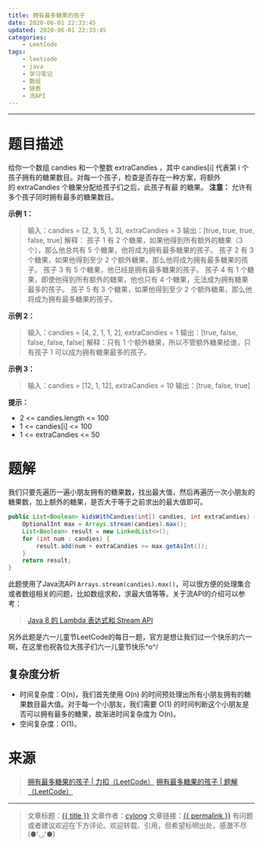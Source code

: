 ```yaml
---
title: 拥有最多糖果的孩子
date: 2020-06-01 22:33:45
updated: 2020-06-01 22:33:45
categories:
    - LeetCode
tags:
    - leetcode
    - java
    - 学习笔记
    - 数组
    - 链表
    - 流API
---
```

---

# 题目描述

给你一个数组 candies 和一个整数 extraCandies ，其中 candies[i] 代表第 i 个孩子拥有的糖果数目。对每一个孩子，检查是否存在一种方案，将额外的 extraCandies 个糖果分配给孩子们之后，此孩子有最 的糖果。
**注意：** 允许有多个孩子同时拥有最多的糖果数目。

**示例 1：**
> 输入：candies = [2, 3, 5, 1, 3], extraCandies = 3
> 输出：[true, true, true, false, true]
> 解释：
> 孩子 1 有 2 个糖果，如果他得到所有额外的糖果（3个），那么他总共有 5 个糖果，他将成为拥有最多糖果的孩子。
> 孩子 2 有 3 个糖果，如果他得到至少 2 个额外糖果，那么他将成为拥有最多糖果的孩子。
> 孩子 3 有 5 个糖果，他已经是拥有最多糖果的孩子。
> 孩子 4 有 1 个糖果，即使他得到所有额外的糖果，他也只有 4 个糖果，无法成为拥有糖果最多的孩子。
> 孩子 5 有 3 个糖果，如果他得到至少 2 个额外糖果，那么他将成为拥有最多糖果的孩子。

**示例 2：**
> 输入：candies = [4, 2, 1, 1, 2], extraCandies = 1
> 输出：[true, false, false, false, false]
> 解释：只有 1 个额外糖果，所以不管额外糖果给谁，只有孩子 1 可以成为拥有糖果最多的孩子。

**示例 3：**
> 输入：candies = [12, 1, 12], extraCandies = 10
> 输出：[true, false, true]

**提示：**
* 2 <= candies.length <= 100
* 1 <= candies[i] <= 100
* 1 <= extraCandies <= 50

<!-- more -->

# 题解

我们只要先遍历一遍小朋友拥有的糖果数，找出最大值，然后再遍历一次小朋友的糖果数，加上额外的糖果，是否大于等于之前求出的最大值即可。

```java
public List<Boolean> kidsWithCandies(int[] candies, int extraCandies) {
    OptionalInt max = Arrays.stream(candies).max();
    List<Boolean> result = new LinkedList<>();
    for (int num : candies) {
        result.add(num + extraCandies >= max.getAsInt());
    }
    return result;
}
```

此题使用了Java流API `Arrays.stream(candies).max()`，可以很方便的处理集合或者数组相关的问题，比如数组求和，求最大值等等。关于流API的介绍可以参考：
> [Java 8 的 Lambda 表达式和 Stream API][3]

另外此题是六一儿童节LeetCode的每日一题，官方是想让我们过一个快乐的六一啊，在这里也祝各位大孩子们六一儿童节快乐\^o^/

## 复杂度分析

* 时间复杂度：O(n)，我们首先使用 O(n) 的时间预处理出所有小朋友拥有的糖果数目最大值。对于每一个小朋友，我们需要 O(1) 的时间判断这个小朋友是否可以拥有最多的糖果，故渐进时间复杂度为 O(n)。
* 空间复杂度：Ο(1)。

# 来源
> [拥有最多糖果的孩子 | 力扣（LeetCode）][1]
> [拥有最多糖果的孩子 | 题解（LeetCode）][2]

---

> 文章标题：<a href='{{ permalink }}' title='{{ title }}' >{{ title }}</a>
> 文章作者：[cylong](http://www.cylong.com/about/ "cylong")
> 文章链接：<a href='{{ permalink }}' title='{{ title }}' >{{ permalink }}</a>
> 有问题或者建议欢迎在下方评论。欢迎转载、引用，但希望标明出处，感激不尽(●'◡'●)

[1]: https://leetcode-cn.com/problems/kids-with-the-greatest-number-of-candies/ "拥有最多糖果的孩子 | 力扣（LeetCode）"
[2]: https://leetcode-cn.com/problems/kids-with-the-greatest-number-of-candies/solution/yong-you-zui-duo-tang-guo-de-hai-zi-by-leetcode-so/ "拥有最多糖果的孩子 | 题解（LeetCode）"
[3]: /blog/2019/03/18/lambda/ "Java 8 的 Lambda 表达式和 Stream API"
